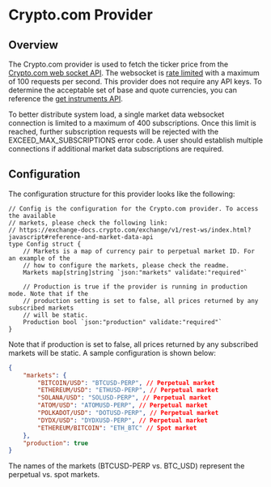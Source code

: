 # Crypto.com Provider

## Overview

The Crypto.com provider is used to fetch the ticker price from the [Crypto.com web socket API](https://exchange-docs.crypto.com/exchange/v1/rest-ws/index.html?javascript#ticker-instrument_name). The websocket is [rate limited](https://exchange-docs.crypto.com/exchange/v1/rest-ws/index.html?javascript#rate-limits) with a maximum of 100 requests per second. This provider does not require any API keys. To determine the acceptable set of base and quote currencies, you can reference the [get instruments API](https://exchange-docs.crypto.com/exchange/v1/rest-ws/index.html?javascript#reference-and-market-data-api).

To better distribute system load, a single market data websocket connection is limited to a maximum of 400 subscriptions. Once this limit is reached, further subscription requests will be rejected with the EXCEED_MAX_SUBSCRIPTIONS error code. A user should establish multiple connections if additional market data subscriptions are required.

## Configuration

The configuration structure for this provider looks like the following:

```golang
// Config is the configuration for the Crypto.com provider. To access the available
// markets, please check the following link:
// https://exchange-docs.crypto.com/exchange/v1/rest-ws/index.html?javascript#reference-and-market-data-api
type Config struct {
	// Markets is a map of currency pair to perpetual market ID. For an example of the
	// how to configure the markets, please check the readme.
	Markets map[string]string `json:"markets" validate:"required"`

	// Production is true if the provider is running in production mode. Note that if the
	// production setting is set to false, all prices returned by any subscribed markets
	// will be static.
	Production bool `json:"production" validate:"required"`
}
```

Note that if production is set to false, all prices returned by any subscribed markets will be static. A sample configuration is shown below:

```json
{
    "markets": {
        "BITCOIN/USD": "BTCUSD-PERP", // Perpetual market
        "ETHEREUM/USD": "ETHUSD-PERP", // Perpetual market
        "SOLANA/USD": "SOLUSD-PERP", // Perpetual market
        "ATOM/USD": "ATOMUSD-PERP", // Perpetual market
        "POLKADOT/USD": "DOTUSD-PERP", // Perpetual market
        "DYDX/USD": "DYDXUSD-PERP", // Perpetual market
        "ETHEREUM/BITCOIN": "ETH_BTC" // Spot market
    },
    "production": true
}
```

The names of the markets (BTCUSD-PERP vs. BTC_USD) represent the perpetual vs. spot markets.

